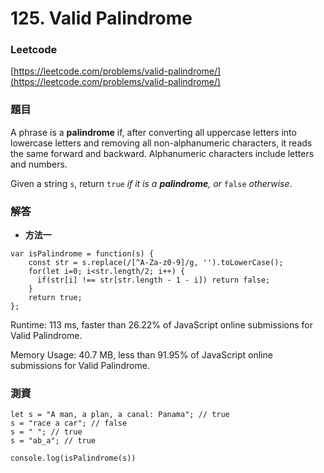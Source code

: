 # 125. Valid Palindrome

### Leetcode

[https://leetcode.com/problems/valid-palindrome/](https://leetcode.com/problems/valid-palindrome/)

### 題目

A phrase is a **palindrome** if, after converting all uppercase letters into lowercase letters and removing all non-alphanumeric characters, it reads the same forward and backward. Alphanumeric characters include letters and numbers.

Given a string `s`, return `true` _if it is a **palindrome**, or_ `false` _otherwise_.

### 解答 <a href="#ti-jie" id="ti-jie"></a>

* **方法一**

```
var isPalindrome = function(s) {
    const str = s.replace(/[^A-Za-z0-9]/g, '').toLowerCase();
    for(let i=0; i<str.length/2; i++) {
      if(str[i] !== str[str.length - 1 - i]) return false;
    }
    return true;
};
```

Runtime: 113 ms, faster than 26.22% of JavaScript online submissions for Valid Palindrome.

Memory Usage: 40.7 MB, less than 91.95% of JavaScript online submissions for Valid Palindrome.

### 測資

```
let s = "A man, a plan, a canal: Panama"; // true
s = "race a car"; // false
s = " "; // true
s = "ab_a"; // true

console.log(isPalindrome(s))
```

